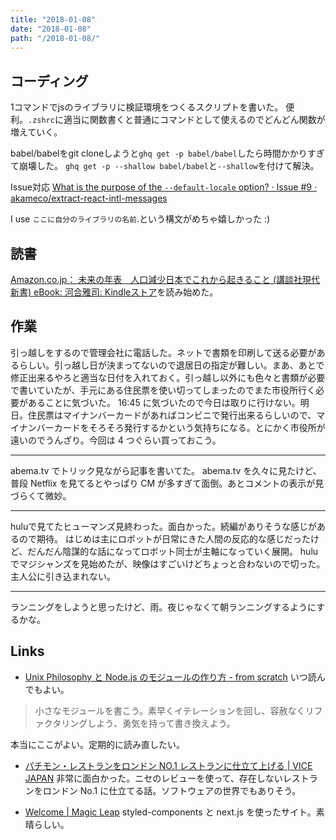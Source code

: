 ```yaml
---
title: "2018-01-08"
date: "2018-01-08"
path: "/2018-01-08/"
---
```


## コーディング
1コマンドでjsのライブラリに検証環境をつくるスクリプトを書いた。
便利。`.zshrc`に適当に関数書くと普通にコマンドとして使えるのでどんどん関数が増えていく。

babel/babelをgit cloneしようと`ghq get -p babel/babel`したら時間かかりすぎて崩壊した。
`ghq get -p --shallow babel/babel`と`--shallow`を付けて解決。

Issue対応
[What is the purpose of the `--default-locale` option? · Issue #9 · akameco/extract-react-intl-messages](https://github.com/akameco/extract-react-intl-messages/issues/9)

I use `ここに自分のライブラリの名前`.という構文がめちゃ嬉しかった :)

## 読書
[Amazon.co.jp： 未来の年表　人口減少日本でこれから起きること (講談社現代新書) eBook: 河合雅司: Kindleストア](https://www.amazon.co.jp/gp/product/B071WR8G74/ref=oh_aui_d_detailpage_o00_?ie=UTF8&psc=1)を読み始めた。

## 作業
引っ越しをするので管理会社に電話した。ネットで書類を印刷して送る必要があるらしい。引っ越し日が決まってないので退居日の指定が難しい。まあ、あとで修正出来るやろと適当な日付を入れておく。引っ越し以外にも色々と書類が必要で書いていたが、手元にある住民票を使い切ってしまったのでまた市役所行く必要があることに気づいた。
16:45 に気づいたので今日は取りに行けない。明日。住民票はマイナンバーカードがあればコンビニで発行出来るらしいので、マイナンバーカードをそろそろ発行するかという気持ちになる。とにかく市役所が遠いのでうんざり。今回は 4 つぐらい買っておこう。

---

abema.tv でトリック見ながら記事を書いてた。
abema.tv を久々に見たけど、普段 Netflix を見てるとやっぱり CM が多すぎて面倒。あとコメントの表示が見づらくて微妙。

---

huluで見てたヒューマンズ見終わった。面白かった。続編がありそうな感じがあるので期待。
はじめは主にロボットが日常にきた人間の反応的な感じだったけど、だんだん陰謀的な話になってロボット同士が主軸になっていく展開。
huluでマジシャンズを見始めたが、映像はすごいけどちょっと合わないので切った。主人公に引き込まれない。

---

ランニングをしようと思ったけど、雨。夜じゃなくて朝ランニングするようにするかな。

## Links

* [Unix Philosophy と Node.js のモジュールの作り方 - from scratch](http://yosuke-furukawa.hatenablog.com/entry/2014/04/22/121014)
  いつ読んでもよい。

> 小さなモジュールを書こう。素早くイテレーションを回し、容赦なくリファクタリングしよう、勇気を持って書き換えよう。

本当にここがよい。定期的に読み直したい。

* [パチモン・レストランをロンドン NO.1 レストランに仕立て上げる | VICE JAPAN](http://jp.vice.com/lifestyle/i-made-my-shed-the-top-rated-restaurant-on-tripadvisor)
  非常に面白かった。ニセのレビューを使って、存在しないレストランをロンドン No.1 に仕立てる話。ソフトウェアの世界でもありそう。

* [Welcome | Magic Leap](https://www.magicleap.com/)
  styled-components と next.js を使ったサイト。素晴らしい。

